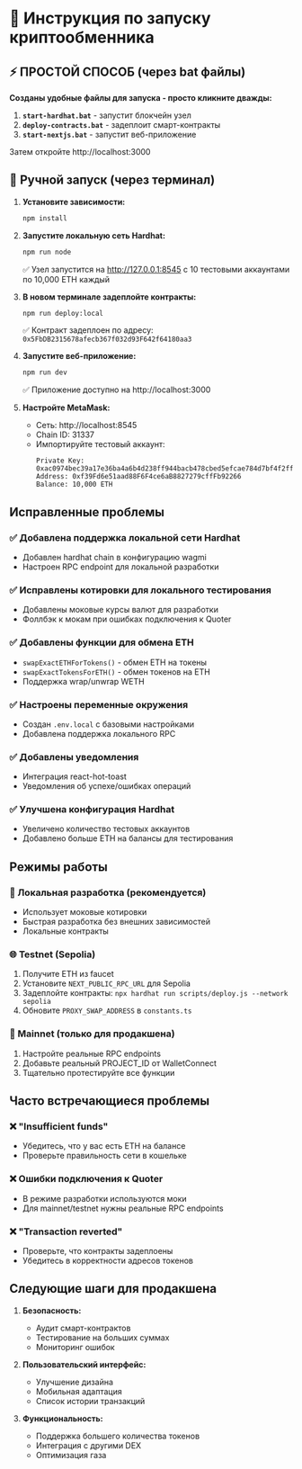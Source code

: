 # 🚀 Инструкция по запуску криптообменника

## ⚡ ПРОСТОЙ СПОСОБ (через bat файлы)

**Созданы удобные файлы для запуска - просто кликните дважды:**

1. **`start-hardhat.bat`** - запустит блокчейн узел
2. **`deploy-contracts.bat`** - задеплоит смарт-контракты  
3. **`start-nextjs.bat`** - запустит веб-приложение

Затем откройте http://localhost:3000

## 🔧 Ручной запуск (через терминал)

1. **Установите зависимости:**
   ```bash
   npm install
   ```

2. **Запустите локальную сеть Hardhat:**
   ```bash
   npm run node
   ```
   ✅ Узел запустится на http://127.0.0.1:8545 с 10 тестовыми аккаунтами по 10,000 ETH каждый

3. **В новом терминале задеплойте контракты:**
   ```bash
   npm run deploy:local
   ```
   ✅ Контракт задеплоен по адресу: `0x5FbDB2315678afecb367f032d93F642f64180aa3`

4. **Запустите веб-приложение:**
   ```bash
   npm run dev
   ```
   ✅ Приложение доступно на http://localhost:3000

5. **Настройте MetaMask:**
   - Сеть: http://localhost:8545
   - Chain ID: 31337
   - Импортируйте тестовый аккаунт:
     ```
     Private Key: 0xac0974bec39a17e36ba4a6b4d238ff944bacb478cbed5efcae784d7bf4f2ff80
     Address: 0xf39Fd6e51aad88F6F4ce6aB8827279cffFb92266
     Balance: 10,000 ETH
     ```

## Исправленные проблемы

### ✅ Добавлена поддержка локальной сети Hardhat
- Добавлен hardhat chain в конфигурацию wagmi
- Настроен RPC endpoint для локальной разработки

### ✅ Исправлены котировки для локального тестирования
- Добавлены моковые курсы валют для разработки
- Фоллбэк к мокам при ошибках подключения к Quoter

### ✅ Добавлены функции для обмена ETH
- `swapExactETHForTokens()` - обмен ETH на токены
- `swapExactTokensForETH()` - обмен токенов на ETH
- Поддержка wrap/unwrap WETH

### ✅ Настроены переменные окружения
- Создан `.env.local` с базовыми настройками
- Добавлена поддержка локального RPC

### ✅ Добавлены уведомления
- Интеграция react-hot-toast
- Уведомления об успехе/ошибках операций

### ✅ Улучшена конфигурация Hardhat
- Увеличено количество тестовых аккаунтов
- Добавлено больше ETH на балансы для тестирования

## Режимы работы

### 🔧 Локальная разработка (рекомендуется)
- Использует моковые котировки
- Быстрая разработка без внешних зависимостей
- Локальные контракты

### 🌐 Testnet (Sepolia)
1. Получите ETH из faucet
2. Установите `NEXT_PUBLIC_RPC_URL` для Sepolia
3. Задеплойте контракты: `npx hardhat run scripts/deploy.js --network sepolia`
4. Обновите `PROXY_SWAP_ADDRESS` в `constants.ts`

### 🚀 Mainnet (только для продакшена)
1. Настройте реальные RPC endpoints
2. Добавьте реальный PROJECT_ID от WalletConnect
3. Тщательно протестируйте все функции

## Часто встречающиеся проблемы

### ❌ "Insufficient funds"
- Убедитесь, что у вас есть ETH на балансе
- Проверьте правильность сети в кошельке

### ❌ Ошибки подключения к Quoter
- В режиме разработки используются моки
- Для mainnet/testnet нужны реальные RPC endpoints

### ❌ "Transaction reverted"
- Проверьте, что контракты задеплоены
- Убедитесь в корректности адресов токенов

## Следующие шаги для продакшена

1. **Безопасность:**
   - Аудит смарт-контрактов
   - Тестирование на больших суммах
   - Мониторинг ошибок

2. **Пользовательский интерфейс:**
   - Улучшение дизайна
   - Мобильная адаптация
   - Список истории транзакций

3. **Функциональность:**
   - Поддержка большего количества токенов
   - Интеграция с другими DEX
   - Оптимизация газа

